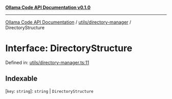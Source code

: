 [**Ollama Code API Documentation v0.1.0**](../../../README.md)

***

[Ollama Code API Documentation](../../../modules.md) / [utils/directory-manager](../README.md) / DirectoryStructure

# Interface: DirectoryStructure

Defined in: [utils/directory-manager.ts:11](https://github.com/erichchampion/ollama-code/blob/586a37c3b5ca4898110458ba6693f528259f1a2d/ollama-code/src/utils/directory-manager.ts#L11)

## Indexable

\[`key`: `string`\]: `string` \| `DirectoryStructure`
